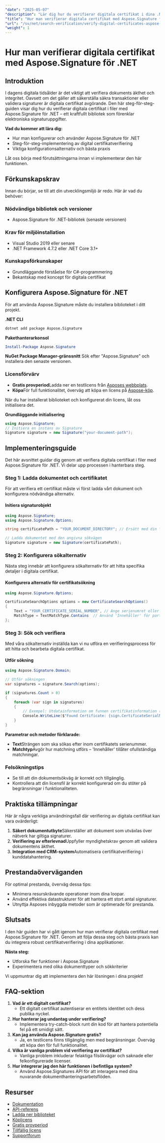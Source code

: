 ```yaml
---
"date": "2025-05-07"
"description": "Lär dig hur du verifierar digitala certifikat i dina .NET-applikationer med Aspose.Signature. Följ den här omfattande guiden för säker dokumenthantering."
"title": "Hur man verifierar digitala certifikat med Aspose.Signature för .NET | Steg-för-steg-guide"
"url": "/sv/net/search-verification/verify-digital-certificates-aspose-signature-dotnet/"
"weight": 1
---
```


# Hur man verifierar digitala certifikat med Aspose.Signature för .NET

## Introduktion

I dagens digitala tidsålder är det viktigt att verifiera dokuments äkthet och integritet. Oavsett om det gäller att säkerställa säkra transaktioner eller validera signaturer är digitala certifikat avgörande. Den här steg-för-steg-guiden visar dig hur du verifierar digitala certifikat i filer med Aspose.Signature för .NET – ett kraftfullt bibliotek som förenklar elektroniska signaturuppgifter.

**Vad du kommer att lära dig:**
- Hur man konfigurerar och använder Aspose.Signature för .NET
- Steg-för-steg-implementering av digital certifikatverifiering
- Viktiga konfigurationsalternativ och bästa praxis

Låt oss börja med förutsättningarna innan vi implementerar den här funktionen.

## Förkunskapskrav

Innan du börjar, se till att din utvecklingsmiljö är redo. Här är vad du behöver:

### Nödvändiga bibliotek och versioner
- Aspose.Signature för .NET-bibliotek (senaste versionen)
  
### Krav för miljöinstallation
- Visual Studio 2019 eller senare
- .NET Framework 4.7.2 eller .NET Core 3.1+

### Kunskapsförkunskaper
- Grundläggande förståelse för C#-programmering
- Bekantskap med koncept för digitala certifikat

## Konfigurera Aspose.Signature för .NET

För att använda Aspose.Signature måste du installera biblioteket i ditt projekt.

**.NET CLI**
```bash
dotnet add package Aspose.Signature
```

**Pakethanterarkonsol**
```powershell
Install-Package Aspose.Signature
```

**NuGet Package Manager-gränssnitt**
Sök efter "Aspose.Signature" och installera den senaste versionen.

### Licensförvärv
- **Gratis provperiod**Ladda ner en testlicens från [Asposes webbplats](https://purchase.aspose.com/temporary-license).
- **Köpa**För full funktionalitet, överväg att köpa en licens på [Aspose-köp](https://purchase.groupdocs.com/buy).

När du har installerat biblioteket och konfigurerat din licens, låt oss initialisera det.

**Grundläggande initialisering**
```csharp
using Aspose.Signature;
// Initiera en instans av Signature
Signature signature = new Signature("your-document-path");
```

## Implementeringsguide

Det här avsnittet guidar dig genom att verifiera digitala certifikat i filer med Aspose.Signature för .NET. Vi delar upp processen i hanterbara steg.

### Steg 1: Ladda dokumentet och certifikatet

För att verifiera ett certifikat måste vi först ladda vårt dokument och konfigurera nödvändiga alternativ.

#### Initiera signaturobjekt
```csharp
using Aspose.Signature;
using Aspose.Signature.Options;

string certificatePath = "YOUR_DOCUMENT_DIRECTORY"; // Ersätt med din faktiska dokumentkatalog

// Ladda dokumentet med den angivna sökvägen
Signature signature = new Signature(certificatePath);
```

### Steg 2: Konfigurera sökalternativ

Nästa steg innebär att konfigurera sökalternativ för att hitta specifika detaljer i digitala certifikat.

#### Konfigurera alternativ för certifikatsökning
```csharp
using Aspose.Signature.Options;

CertificateSearchOptions options = new CertificateSearchOptions()
{
    Text = "YOUR_CERTIFICATE_SERIAL_NUMBER", // Ange serienumret eller annan identifierare
    MatchType = TextMatchType.Contains  // Använd 'Innehåller' för partiell matchning
};
```

### Steg 3: Sök och verifiera

Med våra sökalternativ inställda kan vi nu utföra en verifieringsprocess för att hitta och bearbeta digitala certifikat.

#### Utför sökning
```csharp
using Aspose.Signature.Domain;

// Utför sökningen
var signatures = signature.Search(options);

if (signatures.Count > 0)
{
    foreach (var sign in signatures)
    {
        // Exempel: Utdatainformation om funnen certifikatinformation (pseudokod)
        Console.WriteLine($"Found Certificate: {sign.CertificateSerialNumber}");
    }
}
```

**Parametrar och metoder förklarade:**
- **Text**Strängen som ska sökas efter inom certifikatets serienummer.
- **Matchtyp**Avgör hur matchning utförs – 'Innehåller' tillåter ofullständiga matchningar.

### Felsökningstips
- Se till att din dokumentsökväg är korrekt och tillgänglig.
- Kontrollera att din licensfil är korrekt konfigurerad om du stöter på begränsningar i funktionaliteten.

## Praktiska tillämpningar

Här är några verkliga användningsfall där verifiering av digitala certifikat kan vara ovärderligt:
1. **Säkert dokumentutbyte**Säkerställer att dokument som utväxlas över nätverk har giltiga signaturer.
2. **Verifiering av efterlevnad**Uppfyller myndighetskrav genom att validera dokumentens äkthet.
3. **Integration med CRM-system**Automatisera certifikatverifiering i kunddatahantering.

## Prestandaöverväganden

För optimal prestanda, överväg dessa tips:
- Minimera resurskrävande operationer inom dina loopar.
- Använd effektiva datastrukturer för att hantera ett stort antal signaturer.
- Utnyttja Asposes inbyggda metoder som är optimerade för prestanda.

## Slutsats

I den här guiden har vi gått igenom hur man verifierar digitala certifikat med Aspose.Signature för .NET. Genom att följa dessa steg och bästa praxis kan du integrera robust certifikatverifiering i dina applikationer. 

**Nästa steg:**
- Utforska fler funktioner i Aspose.Signature
- Experimentera med olika dokumenttyper och sökkriterier

Vi uppmuntrar dig att implementera den här lösningen i dina projekt!

## FAQ-sektion

1. **Vad är ett digitalt certifikat?**
   - Ett digitalt certifikat autentiserar en entitets identitet och dess publika nyckel.
2. **Hur hanterar jag undantag under verifiering?**
   - Implementera try-catch-block runt din kod för att hantera potentiella fel på ett smidigt sätt.
3. **Kan jag använda Aspose.Signature gratis?**
   - Ja, en testlicens finns tillgänglig men med begränsningar. Överväg att köpa den för full funktionalitet.
4. **Vilka är vanliga problem vid verifiering av certifikat?**
   - Vanliga problem inkluderar felaktiga filsökvägar och saknade eller felkonfigurerade licenser.
5. **Hur integrerar jag den här funktionen i befintliga system?**
   - Använd Aspose.Signatures API för att interagera med dina nuvarande dokumenthanteringsarbetsflöden.

## Resurser
- [Dokumentation](https://docs.groupdocs.com/signature/net/)
- [API-referens](https://apireference.aspose.com/signature/net)
- [Ladda ner biblioteket](https://downloads.aspose.com/total/net)
- [Köplicens](https://purchase.groupdocs.com/buy)
- [Gratis provperiod](https://downloads.aspose.com/total/net)
- [Tillfällig licens](https://purchase.groupdocs.com/temporary-license/)
- [Supportforum](https://forum.aspose.com/c/signature/)